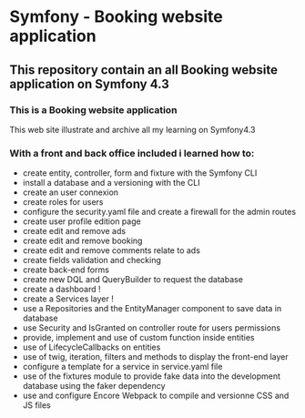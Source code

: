 # Symfony  - Booking website application


## This repository contain an all Booking website application on Symfony 4.3

### This is a Booking website application
This web site illustrate and archive all my learning on Symfony4.3

### With a front and back office included i learned how to:
- create entity, controller, form and fixture with the Symfony CLI
- install a database and a versioning with the CLI
- create an user connexion
- create roles for users
- configure the security.yaml file and create a firewall for the admin routes
- create user profile edition page
- create edit and remove ads
- create edit and remove booking
- create edit and remove comments relate to ads
- create fields validation and checking
- create back-end forms
- create new DQL and QueryBuilder to request the database
- create a dashboard !
- create a Services layer !
- use a Repositories and the EntityManager component to save data in database
- use Security and IsGranted on controller route for users permissions
- provide, implement and use of custom function inside entities
- use of LifecycleCallbacks on entities
- use of twig, iteration, filters and methods to display the front-end layer
- configure a template for a service in service.yaml file
- use of the fixtures module to provide fake data into the development database using the faker dependency
- use and configure Encore Webpack to compile and versionne CSS and JS files
